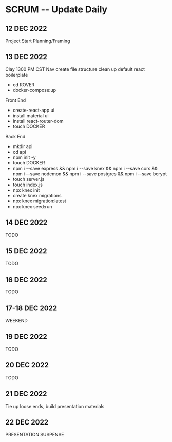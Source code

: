 # SCRUM -- Update Daily
## 12 DEC 2022
Project Start Planning/Framing
## 13 DEC 2022
Clay 1300 PM CST Nav
create file structure
clean up default react boilerplate
- cd ROVER
- docker-compose:up

Front End
  - create-react-app ui
  - install material ui
  - install react-router-dom
  - touch DOCKER 
  
Back End
  - mkdir api
  - cd api
  - npm init -y
  - touch DOCKER
  - npm i --save express && npm i --save knex && npm i --save cors && npm i --save nodemon && npm i --save postgres && npm i --save bcrypt
  - touch server.js
  - touch index.js
  - npx knex init
  - create knex migrations
  - npx knex migration:latest
  - npx knex seed:run
  
## 14 DEC 2022
TODO
## 15 DEC 2022
TODO
## 16 DEC 2022
TODO
## 17-18 DEC 2022
WEEKEND
## 19 DEC 2022
TODO
## 20 DEC 2022
TODO
## 21 DEC 2022
Tie up loose ends, build presentation materials
## 22 DEC 2022
PRESENTATION SUSPENSE
